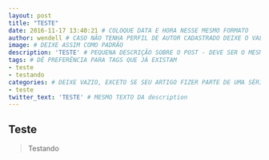 ```yaml
---
layout: post
title: "TESTE"
date: 2016-11-17 13:40:21 # COLOQUE DATA E HORA NESSE MESMO FORMATO
author: wendell # CASO NÃO TENHA PERFIL DE AUTOR CADASTRADO DEIXE O VALOR PADRÃO OU COM O NOME DO SEU PERFIL DE AUTOR
image: # DEIXE ASSIM COMO PADRÃO
description: 'TESTE' # PEQUENA DESCRIÇÃO SOBRE O POST - DEVE SER O MESMO DO twitter_text POR ISSO DEVE SER CURTO
tags: # DÊ PREFERÊNCIA PARA TAGS QUE JÁ EXISTAM
- teste
- testando
categories: # DEIXE VAZIO, EXCETO SE SEU ARTIGO FIZER PARTE DE UMA SÉRIE DE ARTIGOS
- teste
twitter_text: 'TESTE' # MESMO TEXTO DA description
---
```


## Teste

> Testando
